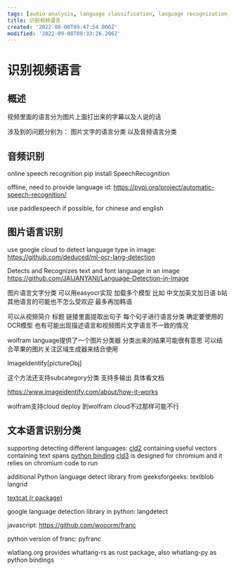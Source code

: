 ```yaml
---
tags: [audio analysis, language classification, language recognization, localization, OCR, pyjom, speech recognization]
title: 识别视频语言
created: '2022-08-08T09:47:54.000Z'
modified: '2022-09-08T09:33:26.206Z'
---
```


# 识别视频语言

## 概述

视频里面的语言分为图片上面打出来的字幕以及人说的话

涉及到的问题分别为： 图片文字的语言分类 以及音频语言分类

## 音频识别

online speech recognition
pip install SpeechRecognition

offline, need to provide language id:
https://pypi.org/project/automatic-speech-recognition/

use paddlespeech if possible, for chinese and english

## 图片语言识别

use google cloud to detect language type in image:
https://github.com/deduced/ml-ocr-lang-detection

Detects and Recognizes text and font language in an image
https://github.com/JAIJANYANI/Language-Detection-in-Image

图片语言文字分类 可以用easyocr实现 加载多个模型 比如 中文加英文加日语 b站其他语言的可能也不怎么受欢迎 最多再加韩语

可以从视频简介 标题 链接里面提取出句子 每个句子进行语言分类 确定要使用的OCR模型 也有可能出现描述语言和视频图片文字语言不一致的情况

wolfram language提供了一个图片分类器 分类出来的结果可能很有意思 可以结合苹果的图片关注区域生成器来结合使用

ImageIdentify[pictureObj]

这个方法还支持subcategory分类 支持多输出 具体看文档

https://www.imageidentify.com/about/how-it-works

wolfram支持cloud deploy 到wolfram cloud不过那样可能不行

## 文本语言识别分类

supporting detecting different languages:
[cld2](https://github.com/ropensci/cld2) containing useful vectors containing text spans [python binding](https://pypi.org/project/pycld2/)
[cld3](https://github.com/google/cld3) is designed for chromium and it relies on chromium code to run

additional Python language detect library from geeksforgeeks:
textblob
langrid

[textcat (r package)](https://cran.r-project.org/package=textcat)

google language detection library in python: langdetect

javascript:
https://github.com/wooorm/franc

python version of franc:
pyfranc

wlatlang.org provides whatlang-rs as rust package, also whatlang-py as python bindings
